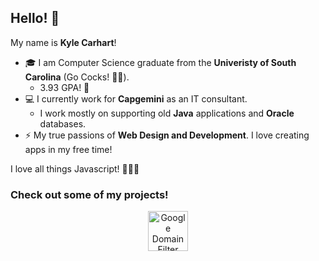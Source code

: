 ## Hello! 👋

My name is **Kyle Carhart**! 

- 🎓 I am Computer Science graduate from the **Univeristy of South Carolina** (Go Cocks! 🐓🎉).
  - 3.93 GPA! 🧐
- 💻 I currently work for **Capgemini** as an IT consultant.
  - I work mostly on supporting old **Java** applications and **Oracle** databases.
- ⚡ My true passions of **Web Design and Development**. I love creating apps in my free time!


I love all things Javascript! 🧡💯🔥

### Check out some of my projects!

<p align="center">
  <a href="https://github.com/KMCGamer/google-domain-filter">
    <img src="https://user-images.githubusercontent.com/6385983/71632282-b273ff00-2bdb-11ea-9a62-554cfce1c016.png" alt="Google Domain Filter" title="Google Domain Filter" width="64px"/>
  </a>
</p>
